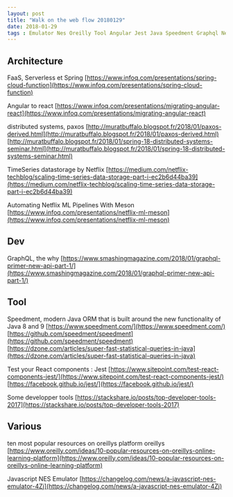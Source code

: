 ```yaml
---
layout: post
title: "Walk on the web flow 20180129"
date: 2018-01-29
tags : Emulator Nes Oreilly Tool Angular Jest Java Speedment Graphql NetFlix Cassandra Timesseries Distributedsystem Paxos React Cloud Spring Faas Webflowwalk Meson MachineLearning
---
```


## Architecture

FaaS, Serverless et Spring
[https://www.infoq.com/presentations/spring-cloud-function](https://www.infoq.com/presentations/spring-cloud-function)

Angular to react
[https://www.infoq.com/presentations/migrating-angular-react](https://www.infoq.com/presentations/migrating-angular-react)

distributed systems, paxos
[http://muratbuffalo.blogspot.fr/2018/01/paxos-derived.html](http://muratbuffalo.blogspot.fr/2018/01/paxos-derived.html)
[http://muratbuffalo.blogspot.fr/2018/01/spring-18-distributed-systems-seminar.html](http://muratbuffalo.blogspot.fr/2018/01/spring-18-distributed-systems-seminar.html)

TimeSeries datastorage by Netflix
[https://medium.com/netflix-techblog/scaling-time-series-data-storage-part-i-ec2b6d44ba39](https://medium.com/netflix-techblog/scaling-time-series-data-storage-part-i-ec2b6d44ba39)

Automating Netflix ML Pipelines With Meson
[https://www.infoq.com/presentations/netflix-ml-meson](https://www.infoq.com/presentations/netflix-ml-meson)

## Dev

GraphQL, the why
[https://www.smashingmagazine.com/2018/01/graphql-primer-new-api-part-1/](https://www.smashingmagazine.com/2018/01/graphql-primer-new-api-part-1/)

## Tool

Speedment, modern Java ORM that is built around the new functionality of Java 8 and 9
[https://www.speedment.com/](https://www.speedment.com/)
[https://github.com/speedment/speedment](https://github.com/speedment/speedment)
[https://dzone.com/articles/super-fast-statistical-queries-in-java](https://dzone.com/articles/super-fast-statistical-queries-in-java)

Test your React components : Jest
[https://www.sitepoint.com/test-react-components-jest/](https://www.sitepoint.com/test-react-components-jest/)
[https://facebook.github.io/jest/](https://facebook.github.io/jest/)

Some developper tools
[https://stackshare.io/posts/top-developer-tools-2017](https://stackshare.io/posts/top-developer-tools-2017)

## Various

ten most popular resources on oreillys platform oreillys
[https://www.oreilly.com/ideas/10-popular-resources-on-oreillys-online-learning-platform](https://www.oreilly.com/ideas/10-popular-resources-on-oreillys-online-learning-platform)

Javascript NES Emulator
[https://changelog.com/news/a-javascript-nes-emulator-4Zj](https://changelog.com/news/a-javascript-nes-emulator-4Zj)

